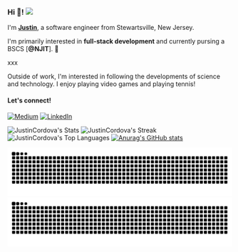### Hi 👋! <img src="https://emojis.slackmojis.com/emojis/images/1536351075/4594/blob-wave.gif" width="25"/>

I'm [**Justin**](https://justincordova.pages.dev/), a software engineer from Stewartsville, New Jersey.

I'm primarily interested in **full-stack development** and currently pursing a BSCS [**@NJIT**]. 📌

xxx

Outside of work, I'm interested in following the developments of science and technology. I enjoy playing video games
and playing tennis!

#### Let's connect!

[<img alt="Medium" src="https://img.shields.io/badge/Medium-%23000000.svg?&style=for-the-badge&logo=Medium&logoColor=white" />](https://medium.com/@justinavodroc)
[<img alt="LinkedIn" src="https://img.shields.io/badge/LinkedIn-%230E76A8.svg?&style=for-the-badge&logo=LinkedIn&logoColor=white" />](https://www.linkedin.com/in/justinalolorcordova/)

![JustinCordova's Stats](https://github-readme-stats.vercel.app/api?username=JustinCordova&theme=dracula&show_icons=true&hide_border=false&count_private=true)
![JustinCordova's Streak](https://github-readme-streak-stats.herokuapp.com/?user=JustinCordova&theme=dracula&hide_border=false)
![JustinCordova's Top Languages](https://github-readme-stats.vercel.app/api/top-langs/?username=JustinCordova&theme=dracula&show_icons=true&hide_border=false&layout=compact)
[![Anurag's GitHub stats](https://github-readme-stats.vercel.app/api?username=anuraghazra)](https://github.com/JustinCordova/github-readme-stats)

![GitHub Contribution Grid Snake Animation (Dark Mode)](https://raw.githubusercontent.com/JustinCordova/justincordova/output/github-contribution-grid-snake-dark.svg#gh-dark-mode-only)
![GitHub Contribution Grid Snake Animation (Light Mode)](https://raw.githubusercontent.com/JustinCordova/justincordova/output/github-contribution-grid-snake.svg#gh-light-mode-only)
